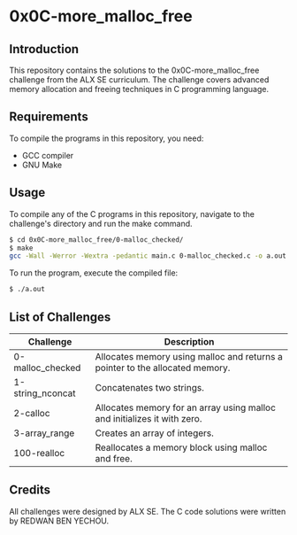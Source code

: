 # 0x0C-more_malloc_free
## Introduction
This repository contains the solutions to the 0x0C-more_malloc_free challenge from the ALX SE curriculum. The challenge covers advanced memory allocation and freeing techniques in C programming language.

## Requirements
To compile the programs in this repository, you need:

* GCC compiler
* GNU Make
## Usage
To compile any of the C programs in this repository, navigate to the challenge's directory and run the make command.

```bash
$ cd 0x0C-more_malloc_free/0-malloc_checked/
$ make
gcc -Wall -Werror -Wextra -pedantic main.c 0-malloc_checked.c -o a.out
```
To run the program, execute the compiled file:

```bash
$ ./a.out
```
## List of Challenges
|Challenge	|Description|
|---------------|-----------|
|0-malloc_checked	|Allocates memory using malloc and returns a pointer to the allocated memory.|
|1-string_nconcat	|Concatenates two strings.|
|2-calloc	|Allocates memory for an array using malloc and initializes it with zero.|
|3-array_range	|Creates an array of integers.|
|100-realloc	|Reallocates a memory block using malloc and free.|
## Credits
All challenges were designed by ALX SE. The C code solutions were written by REDWAN BEN YECHOU.
